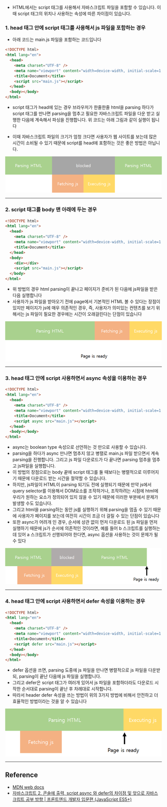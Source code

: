 - HTML에서는 script 태그를 사용해서 자바스크립트 파일을 포함할 수 있습니다. 이때 script 태그의 위치나 사용하는 속성에 따른 차이점이 있습니다.

### 1. head 태그 안에 script 태그를 사용해서 js 파일을 포함하는 경우

- 아래 코드는 main.js 파일을 포함하는 코드입니다

```html
<!DOCTYPE html>
<html lang="en">
  <head>
    <meta charset="UTF-8" />
    <meta name="viewport" content="width=device-width, initial-scale=1.0" />
    <title>Document</title>
    <script src="main.js"></script>
  </head>
  <body></body>
</html>
```

- script 태그가 head에 있는 경우 브라우저가 한줄한줄 html을 parsing 하다가 script 태그를 만나면 parsing을 멈추고 필요한 자바스크립트 파일을 다운 받고 실행한 다음에 계속해서 파싱을 진행합니다. 위 코드는 아래 그림과 같이 실행이 됩니다

- 이때 자바스크립트 파일의 크기가 엄청 크다면 사용자가 웹 사이트를 보는데 많은 시간이 소비될 수 있기 때문에 script를 head에 포함하는 것은 좋은 방법은 아닙니다.

<img src="images/script async 와 defer의 차이점/head.png?raw=true">

---

### 2. script 태그를 body 맨 아래에 두는 경우

```html
<!DOCTYPE html>
<html lang="en">
  <head>
    <meta charset="UTF-8" />
    <meta name="viewport" content="width=device-width, initial-scale=1.0" />
    <title>Document</title>
  </head>
  <body>
    <div></div>
    <script src="main.js"></script>
  </body>
</html>
```

- 위 방법의 경우 html parsing이 끝나고 페이지가 준비가 된 다음에 js파일을 받은 다음 실행합니다
- 사용자가 js 파일을 받아오기 전에 page에서 기본적인 HTML 볼 수 있다는 장점이 있지만 페이지가 js에 매우 의존적인 경우, 즉, 사용자가 의미있는 컨텐츠를 보기 위해서는 js 파일이 필요한 경우에는 시간이 오래걸린다는 단점이 있습니다

<img src="images/script async 와 defer의 차이점/body.png?raw=true">

---

### 3. head 태그 안에 script 사용하면서 async 속성을 이용하는 경우

```html
<!DOCTYPE html>
<html lang="en">
  <head>
    <meta charset="UTF-8" />
    <meta name="viewport" content="width=device-width, initial-scale=1.0" />
    <title>Document</title>
    <script async src="main.js"></script>
  </head>
  <body></body>
</html>
```

- async는 boolean type 속성으로 선언하는 것 만으로 사용할 수 있습니다.
- parsing을 하다가 async 만나면 멈추지 않고 병렬로 main.js 파일 받으면서 계속 parsing을 진행합니다. 그리고 js 파일 다운로드가 다 끝나면 parsing 멈추을 멈추고 js파일을 실행합니다.
- 이 방법의 장점으로는 body 끝에 script 태그를 둘 때보다는 병렬적으로 이루어지기 때문에 다운로드 받는 시간을 절약할 수 있습니다.
- 하지만, js파일이 HTML이 parsing 되기도 전에 실행되기 때문에 만약 js에서 query selector를 이용해서 DOM요소를 조작하거나, 조작하려는 시점에 html에 우리가 원하는 요소가 정의되어 있지 않을 수 있기 때문에 이러한 부분에서 문제가 발생할 수도 있습니다.
- 그리고 html을 parsing하는 동안 js를 실행하기 위해 parsing을 멈출 수 있기 때문에 사용자가 페이지를 보는데 여전히 시간이 조금 더 걸릴 수 있는 단점이 있습니다
- 또한 async가 어려개 인 경우, 순서에 상관 없이 먼저 다운로드 된 js 파일을 먼저 실행하기 때문에 js가 순서에 의존적인 것이라면, 예를 들어 b 스크립트를 실행하는데 있어 a 스크립트가 선행되어야 한다면, async 옵션을 사용하는 것이 문제가 될 수 있다

<img src="images/script async 와 defer의 차이점/async.png?raw=true">

---

### 4. head 태그 안에 script 사용하면서 defer 속성을 이용하는 경우

```html
<!DOCTYPE html>
<html lang="en">
  <head>
    <meta charset="UTF-8" />
    <meta name="viewport" content="width=device-width, initial-scale=1.0" />
    <title>Document</title>
    <script defer src="main.js"></script>
  </head>
  <body></body>
</html>
```

- defer 옵션을 쓰면, parsing 도중에 js 파일을 만나면 병렬적으로 js 파일을 다운받되, parsing이 끝난 다음에 js 파일을 실행합니다.
- 그리고 defer은 script 태그가 여러개 있어서 js 파일을 포함하더라도 다운로드 시작한 순서대로 parsing이 끝난 후 차례대로 시작합니다.
- 따라서 header defer 속성을 쓰는 방법이 위의 3가지 방법에 비해서 안전하고 더 효율적인 방법이라는 것을 알 수 있습니다

<img src="images/script async 와 defer의 차이점/defer.png?raw=true">

---

## Reference

- [MDN web docs](https://developer.mozilla.org/en-US/docs/Web/API/HTMLScriptElement)
- [자바스크립트 2. 콘솔에 출력, script async 와 defer의 차이점 및 앞으로 자바스크립트 공부 방향 | 프론트엔드 개발자 입문편 (JavaScript ES5+)](https://www.youtube.com/watch?v=tJieVCgGzhs&t=82s)
